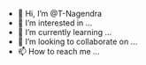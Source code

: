 - 👋 Hi, I’m @T-Nagendra
- 👀 I’m interested in ...
- 🌱 I’m currently learning ...
- 💞️ I’m looking to collaborate on ...
- 📫 How to reach me ...

<!---
T-Nagendra/T-Nagendra is a ✨ special ✨ repository because its `README.md` (this file) appears on your GitHub profile.
You can click the Preview link to take a look at your changes.
--->
